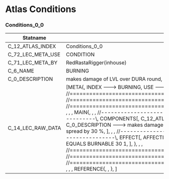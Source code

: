 

# Atlas Conditions





### Conditions_0_0
| Statname | Value | 
|  --  |  --  | 
| C_12_ATLAS_INDEX | Conditions_0_0 | 
| C_72_LEC_META_USE | CONDITION | 
| C_71_LEC_META_BY | RedRastaRigger(inhouse) | 
| C_6_NAME | BURNING | 
| C_0_DESCRIPTION | makes damage of LVL over DURA round, decrements damage each round, can spread by 30 % | 
| C_14_LEC_RAW_DATA | [META{,   INDEX ---> BURNING,   USE ---> CONDITION,   BY ---> RedRastaRigger(inhouse), }, , , , //==============================================================================\\, //==============================================================================\\, //==============================================================================\\, , , , MAIN{, , , //------------------------------------------------------------------------------\\,   COMPONENTS[,     C_12_ATLAS_INDEX ---> Conditions_0_0,     C_6_NAME ---> BURNING,     C_0_DESCRIPTION ---> makes damage of LVL over DURA round, decrements damage each round, can spread by 30 %, ], , , //------------------------------------------------------------------------------\\,   EFFECT[,     AFFECTING ---> C_57_HITPOINTS MOD -1,     SPREADING ---> PROPERTY EQUALS BURNABLE 30 1,   ], }, , , //==============================================================================\\, //==============================================================================\\, //==============================================================================\\, , , , REFERENCE{, , }, ] | 

